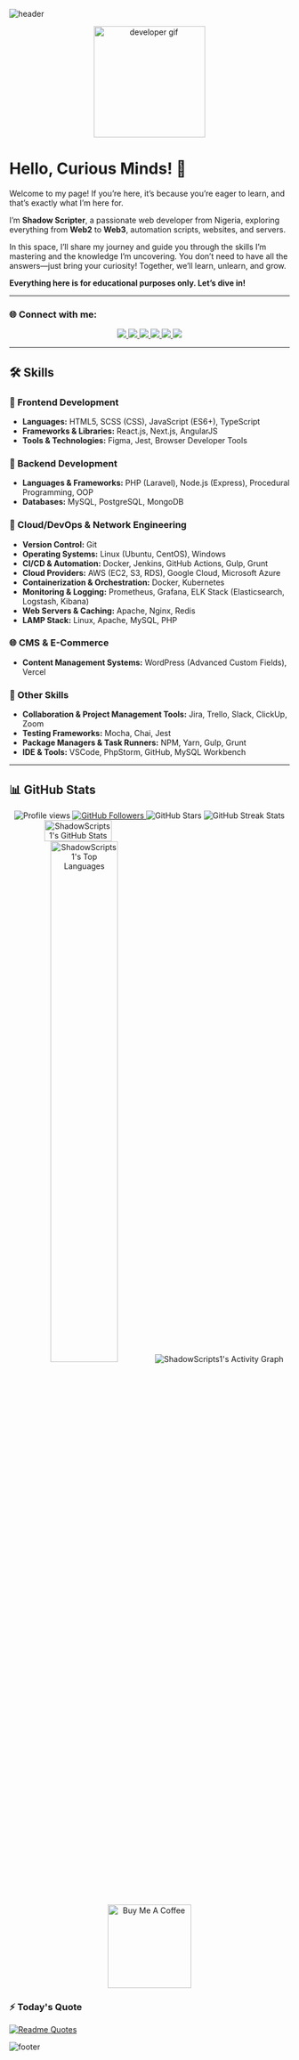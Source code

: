 ![header](https://capsule-render.vercel.app/api?type=rect&color=0:00c9ff,100:92fe9d&height=200&section=header&text=Shadow%20Scripter&fontSize=75&animation=fadeIn&fontAlign=50&fontAlignY=45&desc=Full%20Stack%20Developer%20%7C%20DevOps%20Engineer&descAlignY=70&descAlign=50)


<div align="center">
  <img src="https://github.com/HalemoGPA/HalemoGPA/blob/main/images/Developer.gif" alt="developer gif" height="200px">
</div>



# Hello, Curious Minds! 👋

Welcome to my page! If you’re here, it’s because you’re eager to learn, and that’s exactly what I’m here for.

I’m **Shadow Scripter**, a passionate web developer from Nigeria, exploring everything from **Web2** to **Web3**, automation scripts, websites, and servers.

In this space, I’ll share my journey and guide you through the skills I’m mastering and the knowledge I’m uncovering. You don’t need to have all the answers—just bring your curiosity! Together, we’ll learn, unlearn, and grow.

**Everything here is for educational purposes only. Let’s dive in!**

---

### 🌐 Connect with me:
<p align="center">
  <a href="https://x.com/ShadowScripts1" target="blank">
    <img src="https://img.shields.io/badge/Twitter-%231DA1F2.svg?style=for-the-badge&logo=twitter&logoColor=white" />
  </a>
  <a href="https://www.linkedin.com/in/chidera-eric-godswill-aniude" target="blank">
    <img src="https://img.shields.io/badge/LinkedIn-%230077B5.svg?style=for-the-badge&logo=linkedin&logoColor=white" />
  </a>
  <a href="mailto:ShadowScripts1@proton.me">
    <img src="https://img.shields.io/badge/Gmail-D14836?style=for-the-badge&logo=gmail&logoColor=white" />
  </a>
  <a href="https://t.me/shadowscripters" target="blank">
    <img src="https://img.shields.io/badge/Telegram-2CA5E0?style=for-the-badge&logo=telegram&logoColor=white" />
  </a>
  <a href="https://whatsapp.com/channel/0029VagUyhHFCCoWzOagUU2p" target="blank">
    <img src="https://img.shields.io/badge/WhatsApp-25D366?style=for-the-badge&logo=whatsapp&logoColor=white" />
  </a>
  <a href="https://www.youtube.com/channel/your-channel-id" target="blank">
    <img src="https://img.shields.io/badge/YouTube-FF0000?style=for-the-badge&logo=youtube&logoColor=white" />
  </a>
</p>

---

## 🛠 Skills

### 🎨 Frontend Development
- **Languages:** HTML5, SCSS (CSS), JavaScript (ES6+), TypeScript
- **Frameworks & Libraries:** React.js, Next.js, AngularJS
- **Tools & Technologies:** Figma, Jest, Browser Developer Tools

### 📌 Backend Development
- **Languages & Frameworks:** PHP (Laravel), Node.js (Express), Procedural Programming, OOP
- **Databases:** MySQL, PostgreSQL, MongoDB

### 🚀 Cloud/DevOps & Network Engineering
- **Version Control:** Git
- **Operating Systems:** Linux (Ubuntu, CentOS), Windows
- **CI/CD & Automation:** Docker, Jenkins, GitHub Actions, Gulp, Grunt
- **Cloud Providers:** AWS (EC2, S3, RDS), Google Cloud, Microsoft Azure
- **Containerization & Orchestration:** Docker, Kubernetes
- **Monitoring & Logging:** Prometheus, Grafana, ELK Stack (Elasticsearch, Logstash, Kibana)
- **Web Servers & Caching:** Apache, Nginx, Redis
- **LAMP Stack:** Linux, Apache, MySQL, PHP

### 🌐 CMS & E-Commerce
- **Content Management Systems:** WordPress (Advanced Custom Fields), Vercel

### 🧰 Other Skills
- **Collaboration & Project Management Tools:** Jira, Trello, Slack, ClickUp, Zoom
- **Testing Frameworks:** Mocha, Chai, Jest
- **Package Managers & Task Runners:** NPM, Yarn, Gulp, Grunt
- **IDE & Tools:** VSCode, PhpStorm, GitHub, MySQL Workbench


---

## 📊 GitHub Stats

<div align="center">

  <!-- Profile Views Counter -->
  <img src="https://komarev.com/ghpvc/?username=ShadowScripts1&color=blueviolet" alt="Profile views" />
  
  <!-- GitHub Followers and Stars -->
  <a href="https://github.com/ShadowScripts1?tab=followers">
    <img src="https://img.shields.io/github/followers/ShadowScripts1?label=Followers&style=social" alt="GitHub Followers" />
  </a>
  <img src="https://img.shields.io/github/stars/ShadowScripts1?label=Stars&style=social" alt="GitHub Stars" />

  <!-- GitHub Streak Stats -->
  <img src="https://github-readme-streak-stats.herokuapp.com/?user=ShadowScripts1&theme=dracula&hide_border=true" alt="GitHub Streak Stats" />

  <div style="display: flex; justify-content: space-between; width: 100%;">
    <!-- GitHub Stats Card -->
    <img width="49%" src="https://github-readme-stats.vercel.app/api?username=ShadowScripts1&show_icons=true&count_private=true&theme=react&bg_color=1F222E&title_color=F85D7F&icon_color=F8D866&hide_border=true" alt="ShadowScripts1's GitHub Stats" />
    
    
  </div>
<!-- Top Languages Card -->
    <img width="49%" src="https://github-readme-stats.vercel.app/api/top-langs/?username=ShadowScripts1&langs_count=8&layout=compact&theme=react&bg_color=1F222E&title_color=F85D7F&icon_color=F8D866&hide_border=true" alt="ShadowScripts1's Top Languages" />
  
  <img src="https://activity-graph.herokuapp.com/graph?username=ShadowScripts1&bg_color=1F222E&color=F8D866&line=F85D7F&point=FFFFFF&hide_border=true" alt="ShadowScripts1's Activity Graph" />

  <!-- Buy Me A Coffee -->
  <a href="https://www.buymeacoffee.com/ShadowScripts1" target="_blank">
    <img src="https://cdn.buymeacoffee.com/buttons/v2/default-red.png" alt="Buy Me A Coffee" width="150" >
  </a>

</div>


### ⚡️ Today's Quote
[![Readme Quotes](https://quotes-github-readme.vercel.app/api?type=horizontal&theme=dracula)](https://github.com/piyushsuthar/github-readme-quotes)


![footer](https://capsule-render.vercel.app/api?type=rect&color=0:92fe9d,100:00c9ff&height=120&section=footer&text=Thanks%20for%20Stopping%20By!&fontSize=30&fontAlignY=50&desc=Feel%20free%20to%20connect%20with%20me%20on%20LinkedIn%20and%20GitHub!&descAlign=50&descAlignY=70)

